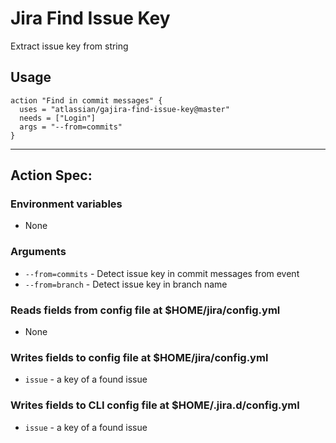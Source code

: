 # Jira Find Issue Key
Extract issue key from string

## Usage
```
action "Find in commit messages" {
  uses = "atlassian/gajira-find-issue-key@master"
  needs = ["Login"]
  args = "--from=commits"
}
```
----
## Action Spec:

### Environment variables
- None

### Arguments
- `--from=commits` - Detect issue key in commit messages from event
- `--from=branch` - Detect issue key in branch name
### Reads fields from config file at $HOME/jira/config.yml
- None

### Writes fields to config file at $HOME/jira/config.yml
- `issue` - a key of a found issue

### Writes fields to CLI config file at $HOME/.jira.d/config.yml
- `issue` - a key of a found issue
